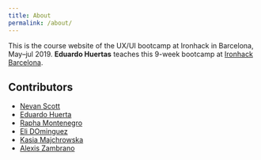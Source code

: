 ```yaml
---
title: About
permalink: /about/
---
```


This is the course website of the UX/UI bootcamp at Ironhack in Barcelona, May–jul 2019. **Eduardo Huertas** teaches this 9-week bootcamp at [Ironhack Barcelona](http://www.ironhack.com/en/locations/barcelona).


Contributors
------------

- [Nevan Scott](http://nevanscott.com/)
- [Eduardo Huerta](https://www.linkedin.com/in/eduardohuerta01/)
- [Rapha Montenegro](https://github.com/raphamontenegro)
- [Eli DOminguez](https://elidominguez.com)
- [Kasia Majchrowska](https://www.linkedin.com/in/kasiamajchrowska/)
- [Alexis Zambrano](www.linkedin.com/in/alexiszambranogarcia)
